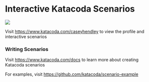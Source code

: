 # Interactive Katacoda Scenarios

[![](http://shields.katacoda.com/katacoda/caseyhendley/count.svg)](https://www.katacoda.com/caseyhendley "Get your profile on Katacoda.com")

Visit https://www.katacoda.com/caseyhendley to view the profile and interactive scenarios

### Writing Scenarios
Visit https://www.katacoda.com/docs to learn more about creating Katacoda scenarios

For examples, visit https://github.com/katacoda/scenario-example
